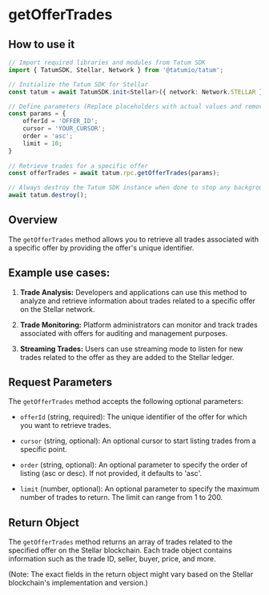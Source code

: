 # getOfferTrades

## How to use it

```typescript
// Import required libraries and modules from Tatum SDK
import { TatumSDK, Stellar, Network } from '@tatumio/tatum';

// Initialize the Tatum SDK for Stellar
const tatum = await TatumSDK.init<Stellar>({ network: Network.STELLAR });

// Define parameters (Replace placeholders with actual values and remove redundant)
const params = {
    offerId = 'OFFER_ID';
    cursor = 'YOUR_CURSOR';
    order = 'asc';
    limit = 10;
}
 
// Retrieve trades for a specific offer
const offerTrades = await tatum.rpc.getOfferTrades(params);

// Always destroy the Tatum SDK instance when done to stop any background processes
await tatum.destroy();
```

## Overview

The `getOfferTrades` method allows you to retrieve all trades associated with a specific offer by providing the offer's unique identifier.

## Example use cases:

1. **Trade Analysis:**
   Developers and applications can use this method to analyze and retrieve information about trades related to a specific offer on the Stellar network.

2. **Trade Monitoring:**
   Platform administrators can monitor and track trades associated with offers for auditing and management purposes.

3. **Streaming Trades:**
   Users can use streaming mode to listen for new trades related to the offer as they are added to the Stellar ledger.

## Request Parameters

The `getOfferTrades` method accepts the following optional parameters:

- `offerId` (string, required):
  The unique identifier of the offer for which you want to retrieve trades.

- `cursor` (string, optional):
  An optional cursor to start listing trades from a specific point.

- `order` (string, optional):
  An optional parameter to specify the order of listing (asc or desc). If not provided, it defaults to 'asc'.

- `limit` (number, optional):
  An optional parameter to specify the maximum number of trades to return. The limit can range from 1 to 200.

## Return Object

The `getOfferTrades` method returns an array of trades related to the specified offer on the Stellar blockchain. Each trade object contains information such as the trade ID, seller, buyer, price, and more.

(Note: The exact fields in the return object might vary based on the Stellar blockchain's implementation and version.)
